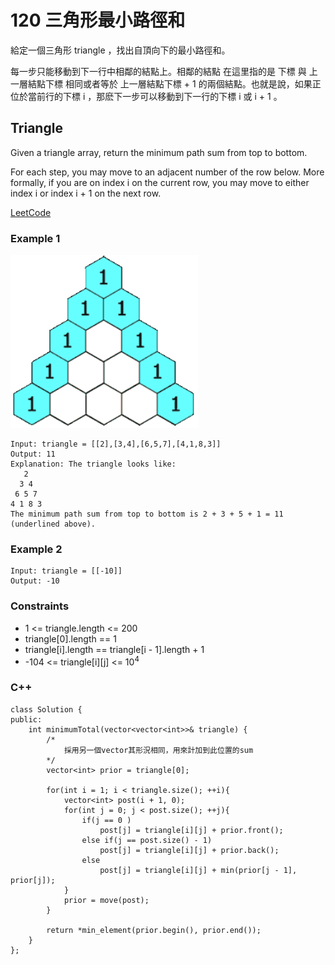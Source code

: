 # 120  三角形最小路徑和

給定一個三角形 triangle ，找出自頂向下的最小路徑和。

每一步只能移動到下一行中相鄰的結點上。相鄰的結點 在這里指的是 下標 與 上一層結點下標 相同或者等於 上一層結點下標 + 1 的兩個結點。也就是說，如果正位於當前行的下標 i ，那麽下一步可以移動到下一行的下標 i 或 i + 1 。

##  Triangle

Given a triangle array, return the minimum path sum from top to bottom.

For each step, you may move to an adjacent number of the row below. More formally, if you are on index i on the current row, you may move to either index i or index i + 1 on the next row.

[LeetCode](https://leetcode.cn/problems/triangle/)

### Example 1

<img src="img/119.gif" width = "300"/>

```
Input: triangle = [[2],[3,4],[6,5,7],[4,1,8,3]]
Output: 11
Explanation: The triangle looks like:
   2
  3 4
 6 5 7
4 1 8 3
The minimum path sum from top to bottom is 2 + 3 + 5 + 1 = 11 (underlined above).
```

### Example 2

```
Input: triangle = [[-10]]
Output: -10
``` 

### Constraints

* 1 <= triangle.length <= 200
* triangle[0].length == 1
* triangle[i].length == triangle[i - 1].length + 1
* -104 <= triangle[i][j] <= 10<sup>4</sup>
 
### C++ 

```
class Solution {
public:
    int minimumTotal(vector<vector<int>>& triangle) {
        /*
            採用另一個vector其形況相同，用來計加到此位置的sum
        */
        vector<int> prior = triangle[0];

        for(int i = 1; i < triangle.size(); ++i){
            vector<int> post(i + 1, 0);
            for(int j = 0; j < post.size(); ++j){
                if(j == 0 )
                    post[j] = triangle[i][j] + prior.front();
                else if(j == post.size() - 1)
                    post[j] = triangle[i][j] + prior.back();
                else    
                    post[j] = triangle[i][j] + min(prior[j - 1], prior[j]);
            }
            prior = move(post);
        }

        return *min_element(prior.begin(), prior.end());
    }
}; 
```
